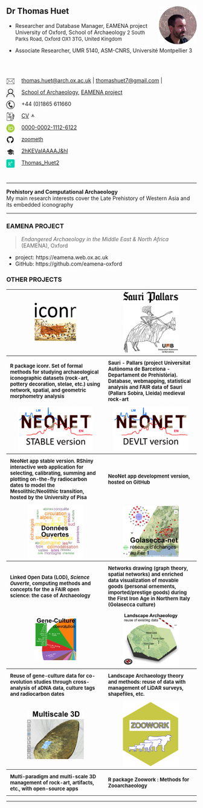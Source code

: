 ## Dr Thomas Huet <img src="img/id-r.png" align="right" width="100" height="100"/>

- Researcher and Database Manager, EAMENA project
University of Oxford, School of Archaeology
<font size="2">2 South Parks Road, Oxford OX1 3TG, United Kingdom</font>

- Associate Researcher, UMR 5140, ASM-CNRS, Université Montpellier 3

<br><br>

<img align="left" width="22" height="22" src="img/gmail.png">  thomas.huet@arch.ox.ac.uk | thomashuet7@gmail.com |  

<img align="left" width="22" height="22" src="img/webpro.png">  [School of Archaeology](https://archit.web.ox.ac.uk/people/dr-thomas-huet), [EAMENA project](https://eamena.web.ox.ac.uk/user)

<img align="left" width="22" height="22" src="img/phone.png">  +44 (0)1865 611660

<img align="left" width="22" height="22" src="img/cv.png" alt=" ">  [CV](https://github.com/zoometh/thomashuet/blob/main/cv/cv_english.pdf)         <a href="https://github.com/zoometh/thomashuet.github.io/raw/main/cv/cv_english.pdf" target="_blank"><img src="img/download.png" width="12" height="12" /></a>  

<img align="left" width="22" height="22" src="img/orcid.png" alt=" ">  [0000-0002-1112-6122](https://orcid.org/0000-0002-1112-6122)

<img align="left" width="22" height="22" src="img/github.png" alt=" ">  [zoometh](https://github.com/zoometh)

<img align="left" width="22" height="22" src="img/gscholar.png" alt=" ">  [2hKEVaIAAAAJ&hl](https://scholar.google.fr/citations?user=2hKEVaIAAAAJ&hl=en&oi=sra)

<img align="left" width="22" height="22" src="img/rgate.png" alt=" ">  [Thomas_Huet2](https://www.researchgate.net/profile/Thomas_Huet2)  
  
<br>

---

<p><b> Prehistory and Computational Archaeology </b></span><br> My main research interests cover the Late Prehistory of Western Asia and its embedded iconography </p> 

---

### EAMENA PROJECT
> *Endangered Archaeology in the Middle East & North Africa* (EAMENA), Oxford

<ul>
  <li>project: https://eamena.web.ox.ac.uk</li>
  <li>GitHub: https://github.com/eamena-oxford </li>
</ul>

### OTHER PROJECTS

<font size="2" align="left">
<table style="width:100%">
	<tr align="center">
		<td>
			<a href="https://github.com/zoometh/iconr/#readme" target="_blank">
				<img src="img/prj_iconr.png" width='110px' />
			</a>
		</td><td>
			<a href="https://zoometh.github.io/Sauri" target="_blank">
				<img src="img/prj_sauri.png" width='150px' />
			</a>
		</td>
	</tr><tr>
			  <th style="padding:10px">R package iconr. Set of formal methods for studying archaeological iconographic datasets (rock-art, pottery decoration, stelae, etc.) using network, spatial, and geometric morphometry analysis</th>
			  <th style="padding:10px">  Sauri - Pallars (project Universitat Autònoma de Barcelona - Departament de Prehistòria). Database, webmapping, statistical analysis and FAIR data of Sauri (Pallars Sobira, Lleida) medieval rock-art</th>
	</tr><tr align="center">
		<td>
			<a href="http://shinyserver.cfs.unipi.it:3838/C14/" target="_blank">
				<img src="img/prj_neonet_stable.png" width='200px' />
			</a>
		</td><td>
					<a href="https://github.com/zoometh/neonet#neonet-app--development-version-" target="_blank">
				<img src="img/prj_neonet_dev.png" width='200px' />
			</a>
		</td>
	</tr><tr>
			<th style="padding:10px">NeoNet app stable version. RShiny interactive web application for selecting, calibrating, summing and plotting on-the-fly radiocarbon dates to model the Mesolithic/Neolithic transition, hosted by the University of Pisa</th>
		<th style="padding:10px">NeoNet app development version, hosted on GitHub</th>
		</tr><tr align="center">
      <td>
			<a href="https://zoometh.github.io/LOD" target="_blank">
				<img src="img/prj_lod.png" width='150px' />
			</a>
		</td><td>
			<a href="https://zoometh.github.io/golasecca" target="_blank">
				<img src="img/prj_golasecca.png" width='150px' />
			</a>
		</td>
	</tr>
	<tr>
		<th style="padding:10px">Linked Open Data (LOD), <i>Science Ouverte</i>, computing methods and concepts for the a FAIR open science: the case of Archaeology </th>
		<th style="padding:10px">Networks drawing (graph theory, spatial networks) and enriched data visualization of movable goods (personal ornements, imported/prestige goods) during the First Iron Age in Northern Italy (Golasecca culture)</th>
	</tr><tr align="center">
		<td>
			<a href="https://zoometh.github.io/aDNA" target="_blank">
				<img src="img/prj_gene_culture.png" width='110px' />
			</a>
		</td><td>
			<a href="https://zoometh.github.io/popland" target="_blank">
				<img src="img/prj_landscape_archaeology.png" width='150px' />
			</a>
		</td>
	</tr><tr>
		<th style="padding:10px">Reuse of gene-culture data for co-evolution studies through cross-analysis of aDNA data, culture tags and radiocarbon dates</th>
		<th style="padding:10px">Landscape Archaeology theory and methods: reuse of data with management of LiDAR surveys, shapefiles, etc.</th>
	</tr><tr align="center">
		<td>
			<a href="https://zoometh.github.io/rockart" target="_blank">
				<img src="img/prj_rockart.png" width='150px' />
			</a>
		</td><td>
			<a href="https://github.com/zoometh/zoowork" target="_blank">
				<img src="img/prj_zoowork.png" width='150px' />
			</a>
		</td>
	</tr><tr>
		    <th style="padding:10px">Multi-paradigm and multi-scale 3D management of rock-art, artifacts, etc., with open-source apps</th>
		<th style="padding:10px">R package Zoowork : Methods for Zooarchaeology</th>
</table>
</font>
  
---
